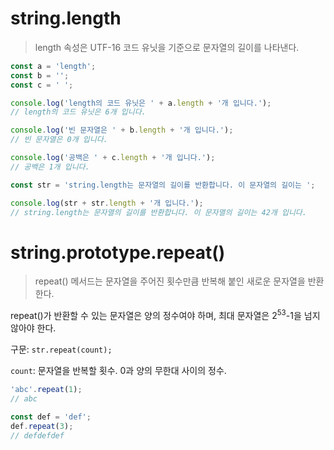 # string.length

> length 속성은 UTF-16 코드 유닛을 기준으로 문자열의 길이를 나타낸다.

```javascript
const a = 'length';
const b = '';
const c = ' ';

console.log('length의 코드 유닛은 ' + a.length + '개 입니다.');
// length의 코드 유닛은 6개 입니다.

console.log('빈 문자열은 ' + b.length + '개 입니다.');
// 빈 문자열은 0개 입니다.

console.log('공백은 ' + c.length + '개 입니다.');
// 공백은 1개 입니다.

const str = 'string.length는 문자열의 길이를 반환합니다. 이 문자열의 길이는 ';

console.log(str + str.length + '개 입니다.');
// string.length는 문자열의 길이를 반환합니다. 이 문자열의 길이는 42개 입니다.
```

# string.prototype.repeat()

> repeat() 메서드는 문자열을 주어진 횟수만큼 반복해 붙인 새로운 문자열을 반환한다.

repeat()가 반환할 수 있는 문자열은 양의 정수여야 하며, 최대 문자열은 2<sup>53</sup>-1을 넘지 않아야 한다.

구문: `str.repeat(count);`

`count`: 문자열을 반복할 횟수. 0과 양의 무한대 사이의 정수.

```javascript
'abc'.repeat(1);
// abc

const def = 'def';
def.repeat(3);
// defdefdef
```
